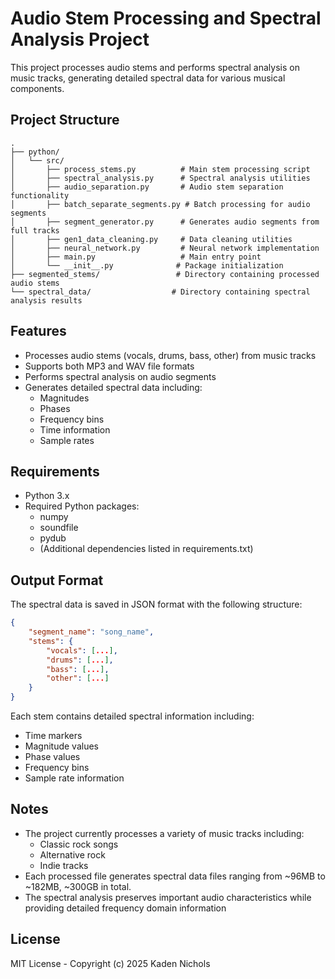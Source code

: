 # Audio Stem Processing and Spectral Analysis Project

This project processes audio stems and performs spectral analysis on music tracks, generating detailed spectral data for various musical components.

## Project Structure

```
.
├── python/
│   └── src/
│       ├── process_stems.py          # Main stem processing script
│       ├── spectral_analysis.py      # Spectral analysis utilities
│       ├── audio_separation.py       # Audio stem separation functionality
│       ├── batch_separate_segments.py # Batch processing for audio segments
│       ├── segment_generator.py      # Generates audio segments from full tracks
│       ├── gen1_data_cleaning.py     # Data cleaning utilities
│       ├── neural_network.py         # Neural network implementation
│       ├── main.py                   # Main entry point
│       └── __init__.py              # Package initialization
├── segmented_stems/                 # Directory containing processed audio stems
└── spectral_data/                  # Directory containing spectral analysis results
```

## Features

- Processes audio stems (vocals, drums, bass, other) from music tracks
- Supports both MP3 and WAV file formats
- Performs spectral analysis on audio segments
- Generates detailed spectral data including:
  - Magnitudes
  - Phases
  - Frequency bins
  - Time information
  - Sample rates

## Requirements

- Python 3.x
- Required Python packages:
  - numpy
  - soundfile
  - pydub
  - (Additional dependencies listed in requirements.txt)

## Output Format

The spectral data is saved in JSON format with the following structure:
```json
{
    "segment_name": "song_name",
    "stems": {
        "vocals": [...],
        "drums": [...],
        "bass": [...],
        "other": [...]
    }
}
```

Each stem contains detailed spectral information including:
- Time markers
- Magnitude values
- Phase values
- Frequency bins
- Sample rate information

## Notes

- The project currently processes a variety of music tracks including:
  - Classic rock songs
  - Alternative rock
  - Indie tracks
- Each processed file generates spectral data files ranging from ~96MB to ~182MB, ~300GB in total.
- The spectral analysis preserves important audio characteristics while providing detailed frequency domain information

## License

MIT License - Copyright (c) 2025 Kaden Nichols



